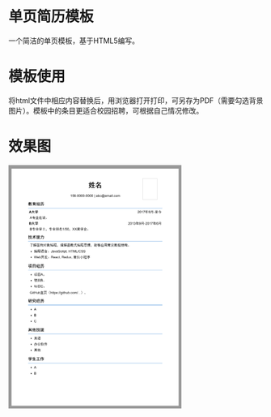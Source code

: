 # 单页简历模板
一个简洁的单页模板，基于HTML5编写。
# 模板使用
将html文件中相应内容替换后，用浏览器打开打印，可另存为PDF（需要勾选背景图片）。模板中的条目更适合校园招聘，可根据自己情况修改。
# 效果图
<img src='./Resume.png' heigt='480' width='342' />
